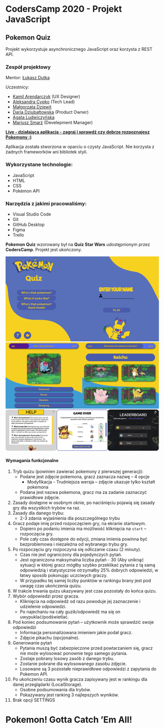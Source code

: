 # CodersCamp 2020 - Projekt JavaScript
## Pokemon Quiz
Projekt wykorzystuje asynchronicznego JavaScript oraz korzysta z REST API.

### Zespół projektowy
Mentor:
[Łukasz Dutka](https://github.com/lukaszdutka)

Uczestnicy:
* [Kamil Arendarczyk](https://github.com/arendarczyk) (UX Designer)
* [Aleksandra Cypko](https://github.com/AleksandraCyp) (Tech Lead)
* [Małgorzata Dziewit](https://github.com/memeraki)
* [Daria Dziubałtowska](https://github.com/daria305) (Product Owner)
* [Agata Ludwiczyńska](https://github.com/AgataLudwiczynska)
* [Mariusz Smarż](https://github.com/mariusz-sm) (Develepment Manager)

**[Live - działająca aplikacja - zagraj i sprawdź czy dobrze rozpoznajesz Pokemony :)](https://lukaszdutka.github.io/CodersCamp2020.Project.JavaScript.pokemonquiz/)**

Aplikacja została stworzona w oparciu o czysty JavaScript. Nie korzysta z żadnych frameworków ani bibliotek styli. 

### Wykorzystane technologie:
- JavaScript
- HTML
- CSS
- Pokémon API

### Narzędzia z jakimi pracowaliśmy:
- Visual Studio Code
- Git
- GitHub Desktop
- Figma
- Trello

**Pokemon Quiz** wzorowany był na **Quiz Star Wars** udostępnionym przez **CodersCamp**.
Projekt jest ukończony.

![Pokemon Quiz - start screen](./static/assets/readme-images/startscreen.png)
![Pokemon Quiz - game screen](./static/assets/readme-images/gamescreen.png)
![Pokemon Quiz - help / summary / leaderboard screen](./static/assets/readme-images/modalsscreen.png)

#### Wymagania funkcjonalne

1. Tryb quizu (powinien zawierać pokemony z pierwszej generacji):
    - Podane jest zdjęcie pokemona, gracz zaznacza nazwę – 4 opcje
        - Modyfikacja - Trudniejsza wersja – zdjęcie ukazuje tylko kształt pokemona
    - Podana jest nazwa pokemona, gracz ma za zadanie zaznaczyć prawidłowe zdjęcie. 
2. Zasady dostępne w osobnym oknie, po naciśnięciu pojawią się zasady gry dla wszystkich trybów na raz.
3. Zasady dla danego trybu:
    - 2-3 zdania wyjaśnienia dla poszczególnego trybu
4. Gracz podaje imię przed rozpoczęciem gry, na ekranie startowym. 
    - Dopiero po podaniu imienia ma możliwość kliknięcia na `start` – rozpoczęcia gry. 
    - Pole cały czas dostępne do edycji, zmiana imienia powinna być bezproblemowa i niezależna od wybranego trybu gry.
5. Po rozpoczęciu gry rozpoczyna się odliczanie czasu (2 minuty).
    - Czas nie jest ograniczony dla pojedynczych pytań.
    - Jest ograniczona maksymalna liczba pytań - 30 (Aby uniknąć sytuacji w której gracz mógłby szybko przeklikać pytania z tą samą odpowiedzią i statystycznie otrzymałby 25% dobrych odpowiedzi, w łatwy sposób pokonując uczciwych graczy.
    - W przypadku tej samej liczby punktów w rankingu brany jest pod uwagę czas ukończenia quizu.
6. W trakcie trwania quizu ukazywany jest czas pozostały do końca quizu.
7. Wybór odpowiedzi przez gracza.
    - Kliknięcia na odpowiedź od razu powoduje jej zaznaczenie i udzielenie odpowiedzi.
    - Po najechaniu na cały guzik/odpowiedź ma się on uwypuklać/podświetlać.
8. Pod koniec podsumowanie pytań – użytkownik może sprawdzić swoje odpowiedzi
    - Informacja personalizowana imieniem jakie podał gracz.
    - Zdjęcie pikachu (opcjonalne).
9. Generowanie pytań
    - Pytania muszą być zabezpieczone przed powtarzaniem się, gracz nie może wylosować ponownie tego samego pytania.
    - Zostaje pobrany losowy zasób z danego trybu.
    - Zostanie pobrane dla wylosowanego zasobu zdjęcie.
    - Losowane są 3 pozostałe nieprawidłowe odpowiedzi z zapytania do Pokemon API.
10. Po ukończeniu czasu wynik gracza zapisywany jest w rankingu dla danej przeglądarki (LocalStorage).
    - Osobne podsumowania dla trybów.
    - Pokazywany jest ranking 3 najlepszych wyników.
11. Brak opcji SETTINGS

# **Pokemon! Gotta Catch ’Em All!**